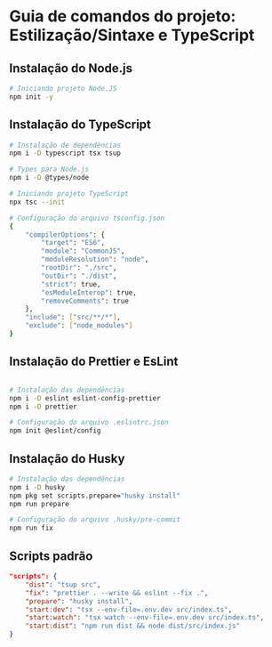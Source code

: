 # Guia de comandos do projeto: Estilização/Sintaxe e TypeScript

## Instalação do Node.js

```bash
# Iniciando projeto Node.JS
npm init -y
```

## Instalação do TypeScript

```bash
# Instalação de dependências
npm i -D typescript tsx tsup

# Types para Node.js
npm i -D @types/node

# Iniciando projeto TypeScript
npx tsc --init

# Configuração do arquivo tsconfig.json
{
    "compilerOptions": {
        "target": "ES6",
        "module": "CommonJS",
        "moduleResolution": "node",
        "rootDir": "./src",
        "outDir": "./dist",
        "strict": true,
        "esModuleInterop": true,
        "removeComments": true
    },
    "include": ["src/**/*"],
    "exclude": ["node_modules"]
}
```

## Instalação do Prettier e EsLint

```bash

# Instalação das dependências
npm i -D eslint eslint-config-prettier
npm i -D prettier

# Configuração do arquivo .eslintrc.json
npm init @eslint/config
```

## Instalação do Husky

```bash
# Instalação das dependências
npm i -D husky
npm pkg set scripts.prepare="husky install"
npm run prepare

# Configuração do arquivo .husky/pre-commit
npm run fix
```

## Scripts padrão

```json
"scripts": {
    "dist": "tsup src",
    "fix": "prettier . --write && eslint --fix .",
    "prepare": "husky install",
    "start:dev": "tsx --env-file=.env.dev src/index.ts",
    "start:watch": "tsx watch --env-file=.env.dev src/index.ts",
    "start:dist": "npm run dist && node dist/src/index.js"
}
```
